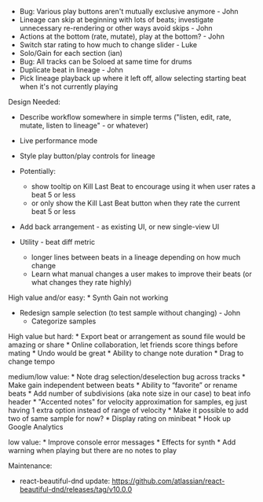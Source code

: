 * Bug: Various play buttons aren't mutually exclusive anymore - John
* Lineage can skip at beginning with lots of beats; investigate unnecessary re-rendering or other ways avoid skips - John
* Actions at the bottom (rate, mutate), play at the bottom? - John
* Switch star rating to how much to change slider - Luke
* Solo/Gain for each section (ian)
* Bug: All tracks can be Soloed at same time for drums
* Duplicate beat in lineage - John
* Pick lineage playback up where it left off, allow selecting starting beat when it's not currently playing

Design Needed:
* Describe workflow somewhere in simple terms ("listen, edit, rate, mutate, listen to lineage" - or whatever)


* Live performance mode
* Style play button/play controls for lineage
  
* Potentially:
  * show tooltip on Kill Last Beat to encourage using it when user rates a beat 5 or less
  * or only show the Kill Last Beat button when they rate the current beat 5 or less

* Add back arrangement - as existing UI, or new single-view UI
* Utility - beat diff metric
    * longer lines between beats in a lineage depending on how much change
    * Learn what manual changes a user makes to improve their beats (or what changes they rate highly)


High value and/or easy:
    * Synth Gain not working

* Redesign sample selection (to test sample without changing) - John
    * Categorize samples

High value but hard:
    * Export beat or arrangement as sound file would be amazing or share
    * Online collaboration, let friends score things before mating
    * Undo would be great
    * Ability to change note duration
    * Drag to change tempo

medium/low value:
    * Note drag selection/deselection bug across tracks
    * Make gain independent between beats
    * Ability to “favorite” or rename beats
    * Add number of subdivisions (aka note size in our case) to beat info header
    * "Accented notes" for velocity approximation for samples, eg just having 1 extra option instead of range of velocity
        * Make it possible to add two of same sample for now?
    * Display rating on minibeat
    * Hook up Google Analytics

low value:
    * Improve console error messages
    * Effects for synth
    * Add warning when playing but there are no notes to play


Maintenance:
* react-beautiful-dnd update: https://github.com/atlassian/react-beautiful-dnd/releases/tag/v10.0.0
